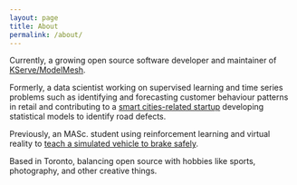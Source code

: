 ```yaml
---
layout: page
title: About
permalink: /about/
---
```


Currently, a growing open source software developer and maintainer of [KServe/ModelMesh](https://github.com/kserve/modelmesh-serving).

Formerly, a data scientist working on supervised learning and time series problems such as identifying and forecasting customer behaviour patterns in retail and contributing to a [smart cities-related startup](https://www.irisradgroup.com/) developing statistical models to identify road defects.

Previously, an MASc. student using reinforcement learning and virtual reality to [teach a simulated vehicle to brake safely](https://www.technologyreview.com/2019/04/23/135985/should-a-self-driving-car-protect-a-passenger-or-pedestrian-ideally-both/).

Based in Toronto, balancing open source with hobbies like sports, photography, and other creative things.